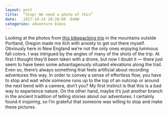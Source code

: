 ```yaml
---
layout: post
title:  “Stop! We need a photo of this”
date:   2017-10-24 20:28:00 -0400
categories: adventure bikes
---
```


Looking at the photos from [this bikepacking trip](http://theradavist.com/2017/10/silver-siouxon-fall-bikepacking-in-portlands-shoulder-season-gabe-tiller/#1 "Silver Siouxon: Fall Bikepacking in Portland’s Shoulder Season – Gabe Tiller") in the mountains outside Portland, Oregon made me itch with anxiety to get out there myself. Obviously here in New England we’re not the only ones enjoying luminous fall colors. I was intrigued by the angles of many of the shots of the trip. At first I thought they’d been taken with a drone, but now I doubt it — there just seem to have been some advantageously situated elevations along the trail. Even so, there’s always something that feels artificial about recording adventures this way. In order to convey a sense of effortless flow, you have to stop and wait while someone runs up to the top of an outcrop or around the next bend with a camera, don’t you? My first instinct is that this is a bad way to experience nature. On the other hand, maybe it’s just another branch in the ancient tradition of telling stories about our adventures. I certainly found it inspiring, so I’m grateful that someone was willing to stop and make these pictures.